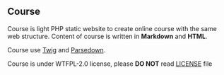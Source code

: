 Course
------
Course is light PHP static website to create online course with the same web structure. Content of course is written in **Markdown** and **HTML**.  

Course use [Twig](https://github.com/twigphp/Twig) and [Parsedown](https://github.com/erusev/parsedown).  

Course is under WTFPL-2.0 license, please **DO NOT** read [LICENSE](LICENSE) file
